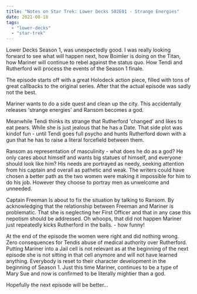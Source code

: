 ```yaml
---
title: "Notes on Star Trek: Lower Decks S02E01 - Strange Energies"
date: 2021-08-18
tags:
  - "lower-decks"
  - "star-trek"
---
```


Lower Decks Season 1, was unexpectedly good. I was really looking forward to see what will happen next, how Boimler is doing on the Titan, how Mariner will continue to rebel against the status quo. How Tendi and Rutherford will process the events of the Season 1 finale.

The episode starts off with a great Holodeck action piece, filled with tons of great callbacks to the original series. After that the actual episode was sadly not the best.

Mariner wants to do a side quest and clean up the city. This accidentally releases 'strange energies' and Ransom becomes a god.

Meanwhile Tendi thinks its strange that Rutherford 'changed' and likes to eat pears. While she is just jealous that he has a Date. That side plot was kindof fun - until Tendi goes full psycho and hunts Rutherford down with a gun that he has to raise a literal forcefield between them.

Ransom as representation of masculinity - what does he do as a god? He only cares about himself and wants big statues of himself, and everyone should look like him? His needs are portrayed as needy, seeking attention from his captain and overall as pathetic and weak. The writers could have chosen a better path as the two women were making it impossible for him to do his job. However they choose to portray men as unwelcome and unneeded.

Captain Freeman Is about to fix the situation by talking to Ransom. By acknowledging that the relationship between Freeman and Mariner is problematic. That she is neglecting her First Officer and that in any case this nepotism should be addressed. Oh whoops, that did not happen Mariner just repeatedly kicks Rutherford in the balls. - how funny!

At the end of the episode the women were right and did nothing wrong. Zero consequences for Tendis abuse of medical authority over Rutherford. Putting Mariner into a Jail cell is not relevant as at the beginning of the next episode she is not sitting in that cell anymore and will not have learned anything. Everybody is reset to their character development in the beginning of Season 1. Just this time Mariner, continues to be a type of Mary Sue and now is confirmed to be literally mightier than a god.

Hopefully the next episode will be better...
